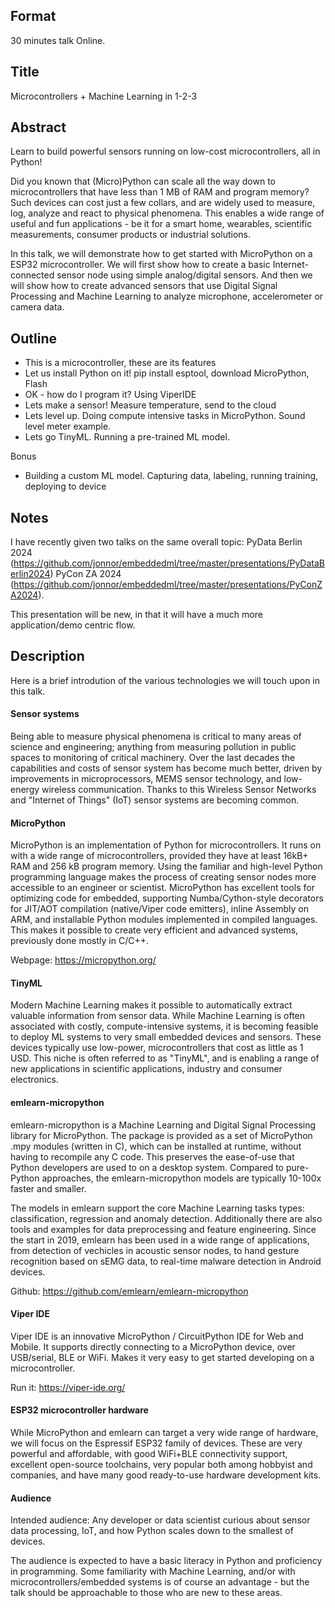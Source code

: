 
## Format
30 minutes talk
Online.

## Title
Microcontrollers + Machine Learning in 1-2-3


## Abstract

Learn to build powerful sensors running on low-cost microcontrollers, all in Python!

Did you known that (Micro)Python can scale all the way down to microcontrollers
that have less than 1 MB of RAM and program memory? Such devices can cost just a few collars, and are widely used to measure, log, analyze and react to physical phenomena. This enables a wide range of useful and fun applications - be it for a smart home, wearables, scientific measurements, consumer products or industrial solutions.

In this talk, we will demonstrate how to get started with MicroPython on a ESP32 microcontroller.
We will first show how to create a basic Internet-connected sensor node using simple analog/digital sensors. And then we will show how to create advanced sensors that use Digital Signal Processing and Machine Learning to analyze microphone, accelerometer or camera data.


## Outline

- This is a microcontroller, these are its features
- Let us install Python on it! pip install esptool, download MicroPython, Flash
- OK - how do I program it? Using ViperIDE
- Lets make a sensor! Measure temperature, send to the cloud
- Lets level up. Doing compute intensive tasks in MicroPython. Sound level meter example.
- Lets go TinyML. Running a pre-trained ML model.

Bonus

- Building a custom ML model. Capturing data, labeling, running training, deploying to device

## Notes

I have recently given two talks on the same overall topic:
PyData Berlin 2024 (https://github.com/jonnor/embeddedml/tree/master/presentations/PyDataBerlin2024)
PyCon ZA 2024 (https://github.com/jonnor/embeddedml/tree/master/presentations/PyConZA2024).

This presentation will be new, in that it will have a much more application/demo centric flow.

## Description

Here is a brief introdution of the various technologies we will touch upon in this talk.

#### Sensor systems

Being able to measure physical phenomena is critical to many areas of science and engineering;
anything from measuring pollution in public spaces to monitoring of critical machinery.
Over the last decades the capabilities and costs of sensor system has become much better,
driven by improvements in microprocessors, MEMS sensor technology, and low-energy wireless communication.
Thanks to this Wireless Sensor Networks and "Internet of Things" (IoT) sensor systems are becoming common.

#### MicroPython

MicroPython is an implementation of Python for microcontrollers.
It runs on with a wide range of microcontrollers, provided they have at least 16kB+ RAM and 256 kB program memory.
Using the familiar and high-level Python programming language makes the process of creating sensor nodes
more accessible to an engineer or scientist.
MicroPython has excellent tools for optimizing code for embedded,
supporting Numba/Cython-style decorators for JIT/AOT compilation (native/Viper code emitters),
inline Assembly on ARM, and installable Python modules implemented in compiled languages.
This makes it possible to create very efficient and advanced systems, previously done mostly in C/C++.

Webpage: https://micropython.org/

#### TinyML

Modern Machine Learning makes it possible to automatically extract valuable information from sensor data.
While Machine Learning is often associated with costly, compute-intensive systems,
it is becoming feasible to deploy ML systems to very small embedded devices and sensors.
These devices typically use low-power, microcontrollers that cost as little as 1 USD.
This niche is often referred to as "TinyML", and is enabling a range of new applications
in scientific applications, industry and consumer electronics.

#### emlearn-micropython

emlearn-micropython is a Machine Learning and Digital Signal Processing library for MicroPython.
The package is provided as a set of MicroPython .mpy modules (written in C),
which can be installed at runtime, without having to recompile any C code.
This preserves the ease-of-use that Python developers are used to on a desktop system.
Compared to pure-Python approaches, the emlearn-micropython models are typically 10-100x faster and smaller.

The models in emlearn support the core Machine Learning tasks types: classification, regression and anomaly detection.
Additionally there are also tools and examples for data preprocessing and feature engineering.
Since the start in 2019, emlearn has been used in a wide range of applications,
from detection of vechicles in acoustic sensor nodes, to hand gesture recognition based on sEMG data,
to real-time malware detection in Android devices.

Github: https://github.com/emlearn/emlearn-micropython

#### Viper IDE

Viper IDE is an innovative MicroPython / CircuitPython IDE for Web and Mobile.
It supports directly connecting to a MicroPython device, over USB/serial, BLE or WiFi.
Makes it very easy to get started developing on a microcontroller.

Run it: https://viper-ide.org/


#### ESP32 microcontroller hardware

While MicroPython and emlearn can target a very wide range of hardware,
we will focus on the Espressif ESP32 family of devices.
These are very powerful and affordable, with good WiFi+BLE connectivity support,
excellent open-source toolchains, very popular both among hobbyist and companies,
and have many good ready-to-use hardware development kits.

#### Audience

Intended audience: Any developer or data scientist curious about sensor data processing, IoT,
and how Python scales down to the smallest of devices.

The audience is expected to have a basic literacy in Python and proficiency in programming.
Some familiarity with Machine Learning, and/or with microcontrollers/embedded systems is of course an advantage - but the talk should be approachable to those who are new to these areas.

